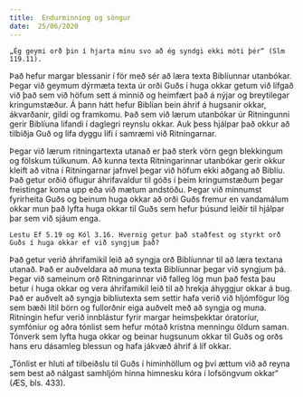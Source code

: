 ```yaml
---
title:  Endurminning og söngur
date:  25/06/2020
---
```


`„Ég geymi orð þin í hjarta mínu svo að ég syndgi ekki móti þér“ (Slm 119.11).`

Það hefur margar blessanir í för með sér að læra texta Biblíunnar utanbókar. Þegar við geymum dýrmæta texta úr orði Guðs í huga okkar getum við lífgað við það sem við höfum sett á minnið og heimfært það á nýjar og breytilegar kringumstæður. Á þann hátt hefur Biblían bein áhrif á hugsanir okkar, ákvarðanir, gildi og framkomu. Það sem við lærum utanbókar úr Ritningunni gerir Biblíuna lifandi í daglegri reynslu okkar. Auk þess hjálpar það okkur að tilbiðja Guð og lifa dyggu lífi í samræmi við Ritningarnar.

Þegar við lærum ritningartexta utanað er það sterk vörn gegn blekkingum og fölskum túlkunum. Að kunna texta Ritningarinnar utanbókar gerir okkur kleift að vitna í Ritningarnar jafnvel þegar við höfum ekki aðgang að Biblíu. Það getur orðið öflugur áhrifavaldur til góðs í þeim kringumstæðum þegar freistingar koma upp eða við mætum andstöðu. Þegar við minnumst fyrirheita Guðs og beinum huga okkar að orði Guðs fremur en vandamálum okkar mun það lyfta huga okkar til Guðs sem hefur þúsund leiðir til hjálpar þar sem við sjáum enga.

`Lestu Ef 5.19 og Kól 3.16. Hvernig getur það staðfest og styrkt orð Guðs í huga okkar ef við syngjum það?`

Það getur verið áhrifamikil leið að syngja orð Biblíunnar til að læra textana utanað. Það er auðveldara að muna texta Biblíunnar þegar við syngjum þá. Þegar við sameinum orð Ritningarinnar við falleg lög mun það festa þau betur í huga okkar og vera áhrifamikil leið til að hrekja áhyggjur okkar á bug. Það er auðvelt að syngja biblíutexta sem settir hafa verið við hljómfögur lög sem bæði lítil börn og fullorðnir eiga auðvelt með að syngja og muna. Ritningin hefur verið innblástur fyrir margar heimsþekktar óratoríur, symfóníur og aðra tónlist sem hefur mótað kristna menningu öldum saman. Tónverk sem lyfta huga okkar og beinar hugsunum okkar til Guðs og orðs hans eru dásamleg blessun og hafa jákvæð áhrif á líf okkar.

„Tónlist er hluti af tilbeiðslu til Guðs í himinhöllum og því ættum við að reyna sem best að nálgast samhljóm hinna himnesku kóra í lofsöngvum okkar“ (ÆS, bls. 433).